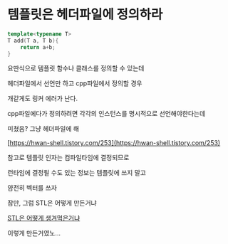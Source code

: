 # 템플릿은 헤더파일에 정의하라

```cpp
template<typename T>
T add(T a, T b){
	return a+b;
}
```

요딴식으로 템플릿 함수나 클래스를 정의할 수 있는데

헤더파일에서 선언만 하고 cpp파일에서 정의할 경우

개같게도 링커 에러가 난다.

cpp파일에다가 정의하려면 각각의 인스턴스를 명시적으로 선언해야한다는데

미쳤음? 그냥 헤더파일에 해

[https://hwan-shell.tistory.com/253](https://hwan-shell.tistory.com/253)

참고로 템플릿 인자는 컴파일타임에 결정되므로

런타임에 결정될 수도 있는 정보는 템플릿에 쓰지 말고

얌전히 벡터를 쓰자

잠만, 그럼 STL은 어떻게 만든거냐

[STL은 어떻게 생겨먹은거냐](STL%E1%84%8B%E1%85%B3%E1%86%AB%20%E1%84%8B%E1%85%A5%E1%84%84%E1%85%A5%E1%87%82%E1%84%80%E1%85%A6%20%E1%84%89%E1%85%A2%E1%86%BC%E1%84%80%E1%85%A7%E1%84%86%E1%85%A5%E1%86%A8%E1%84%8B%E1%85%B3%E1%86%AB%E1%84%80%E1%85%A5%E1%84%82%E1%85%A3%2058a6461d56ee451b958a606d48948e4e.md)

이렇게 만든거였노…